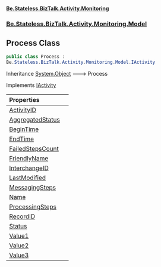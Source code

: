 #### [Be.Stateless.BizTalk.Activity.Monitoring](README.md 'README')
### [Be.Stateless.BizTalk.Activity.Monitoring.Model](Be.Stateless.BizTalk.Activity.Monitoring.Model.md 'Be.Stateless.BizTalk.Activity.Monitoring.Model')

## Process Class

```csharp
public class Process :
Be.Stateless.BizTalk.Activity.Monitoring.Model.IActivity
```

Inheritance [System.Object](https://docs.microsoft.com/en-us/dotnet/api/System.Object 'System.Object') &#129106; Process

Implements [IActivity](IActivity.md 'Be.Stateless.BizTalk.Activity.Monitoring.Model.IActivity')

| Properties | |
| :--- | :--- |
| [ActivityID](Process.ActivityID.md 'Be.Stateless.BizTalk.Activity.Monitoring.Model.Process.ActivityID') | |
| [AggregatedStatus](Process.AggregatedStatus.md 'Be.Stateless.BizTalk.Activity.Monitoring.Model.Process.AggregatedStatus') | |
| [BeginTime](Process.BeginTime.md 'Be.Stateless.BizTalk.Activity.Monitoring.Model.Process.BeginTime') | |
| [EndTime](Process.EndTime.md 'Be.Stateless.BizTalk.Activity.Monitoring.Model.Process.EndTime') | |
| [FailedStepsCount](Process.FailedStepsCount.md 'Be.Stateless.BizTalk.Activity.Monitoring.Model.Process.FailedStepsCount') | |
| [FriendlyName](Process.FriendlyName.md 'Be.Stateless.BizTalk.Activity.Monitoring.Model.Process.FriendlyName') | |
| [InterchangeID](Process.InterchangeID.md 'Be.Stateless.BizTalk.Activity.Monitoring.Model.Process.InterchangeID') | |
| [LastModified](Process.LastModified.md 'Be.Stateless.BizTalk.Activity.Monitoring.Model.Process.LastModified') | |
| [MessagingSteps](Process.MessagingSteps.md 'Be.Stateless.BizTalk.Activity.Monitoring.Model.Process.MessagingSteps') | |
| [Name](Process.Name.md 'Be.Stateless.BizTalk.Activity.Monitoring.Model.Process.Name') | |
| [ProcessingSteps](Process.ProcessingSteps.md 'Be.Stateless.BizTalk.Activity.Monitoring.Model.Process.ProcessingSteps') | |
| [RecordID](Process.RecordID.md 'Be.Stateless.BizTalk.Activity.Monitoring.Model.Process.RecordID') | |
| [Status](Process.Status.md 'Be.Stateless.BizTalk.Activity.Monitoring.Model.Process.Status') | |
| [Value1](Process.Value1.md 'Be.Stateless.BizTalk.Activity.Monitoring.Model.Process.Value1') | |
| [Value2](Process.Value2.md 'Be.Stateless.BizTalk.Activity.Monitoring.Model.Process.Value2') | |
| [Value3](Process.Value3.md 'Be.Stateless.BizTalk.Activity.Monitoring.Model.Process.Value3') | |
